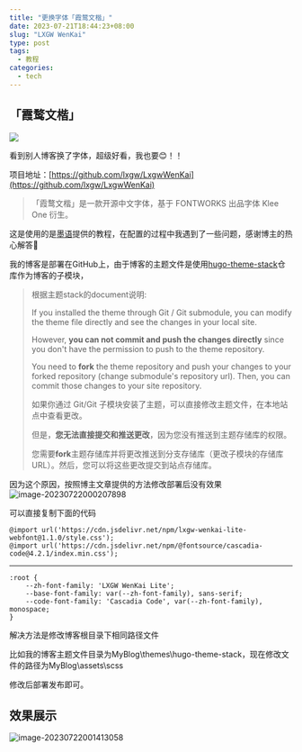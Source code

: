 ```yaml
---
title: "更换字体「霞鹜文楷」"
date: 2023-07-21T18:44:23+08:00
slug: "LXGW WenKai"
type: post
tags:
  - 教程
categories:
  - tech
---
```


## 「霞鹜文楷」

![](https://r2-img.lesx.top/wenkai-1.webp)

看到别人博客换了字体，超级好看，我也要😊！！

项目地址：[https://github.com/lxgw/LxgwWenKai](https://github.com/lxgw/LxgwWenKai)

> 「霞鹜文楷」是一款开源中文字体，基于 FONTWORKS 出品字体 Klee One 衍生。

这是使用的是[墨语]((https://moyu.ee/p/hugo-stack/#字体调整))提供的教程，在配置的过程中我遇到了一些问题，感谢博主的热心解答🎉

我的博客是部署在GitHub上，由于博客的主题文件是使用[hugo-theme-stack](https://github.com/CaiJimmy/hugo-theme-stack)仓库作为博客的子模块，

>根据主题stack的document说明:
>
>If you installed the theme through Git / Git submodule, you can modify the theme file directly and see the changes in your local site.
>
>However, **you can not commit and push the changes directly** since you don't have the permission to push to the theme repository.
>
>You need to **fork** the theme repository and push your changes to your forked repository (change submodule's repository url). Then, you can commit those changes to your site repository.
>
>如果你通过 Git/Git 子模块安装了主题，可以直接修改主题文件，在本地站点中查看更改。
>
>但是，**您无法直接提交和推送更改**，因为您没有推送到主题存储库的权限。
>
>您需要**fork**主题存储库并将更改推送到分支存储库（更改子模块的存储库 URL）。然后，您可以将这些更改提交到站点存储库。
>
>

因为这个原因，按照博主文章提供的方法修改部署后没有效果![image-20230722000207898](https://r2-img.lesx.top/%E6%9B%B4%E6%8D%A2%E5%AD%97%E4%BD%93%E9%9C%9E%E9%B9%9C%E6%96%87%E6%A5%B7.webp)

可以直接复制下面的代码

```
@import url('https://cdn.jsdelivr.net/npm/lxgw-wenkai-lite-webfont@1.1.0/style.css');
@import url('https://cdn.jsdelivr.net/npm/@fontsource/cascadia-code@4.2.1/index.min.css');
```

---

```
:root {
    --zh-font-family: 'LXGW WenKai Lite';
    --base-font-family: var(--zh-font-family), sans-serif;
    --code-font-family: 'Cascadia Code', var(--zh-font-family), monospace;
}

```

解决方法是修改博客根目录下相同路径文件

比如我的博客主题文件目录为MyBlog\themes\hugo-theme-stack，现在修改文件的路径为MyBlog\assets\scss

修改后部署发布即可。

## 效果展示

![image-20230722001413058](https://r2-img.lesx.top/%E6%9B%B4%E6%8D%A2%E9%9C%9E%E9%B9%9C%E6%96%87%E6%A5%B7.webp)

